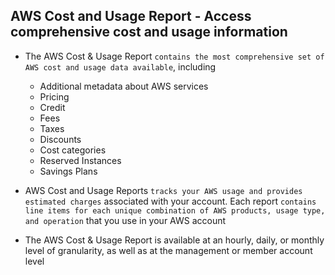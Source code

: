 ## AWS Cost and Usage Report - Access comprehensive cost and usage information

- The AWS Cost & Usage Report `contains the most comprehensive set of AWS cost and usage data available`, including

  - Additional metadata about AWS services
  - Pricing
  - Credit
  - Fees
  - Taxes
  - Discounts
  - Cost categories
  - Reserved Instances
  - Savings Plans

- AWS Cost and Usage Reports `tracks your AWS usage and provides estimated charges` associated with your account. Each report `contains line items for each unique combination of AWS products, usage type, and operation` that you use in your AWS account

- The AWS Cost & Usage Report is available at an hourly, daily, or monthly level of granularity, as well as at the management or member account level
